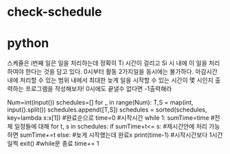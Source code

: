 # check-schedule
# python
스케쥴은 i번째 일은 일을 처리하는데 정확히 Ti 시간이 걸리고 Si 시 내에 이 일을 처리하여야 한다는 것을 담고 있다. 0시부터 활동 2가지일을 동시에는 불가하다. 마감시간 내에 처리할 수 있는 범위 내에서 최대한 늦게 일을 시작할 수 있는 시간이 몇 시인지 출력하는 프로그램을 작성해보자! 0시에도 끝낼수 없다면 -1출력해라


Num=int(input())
schedules=[]
for _ in range(Num):
    T,S = map(int, input().split())
    schedules.append([T,S])
schedules = sorted(schedules, key=lambda x:x[1]) #완료순으로 
time=0 #시작시간
while 1:
    sumTime=time #전체 일정들에 대해
    for t, s in schedules:
        if sumTime+t<= s: #제시간안에 처리 가능하면
            sumTime+=t 
        else: #늦게 시작했는데 완료x
            print(time-1) #시작시간보다 1시간 일찍 
            exit() #while문 종료
    time+= 1
